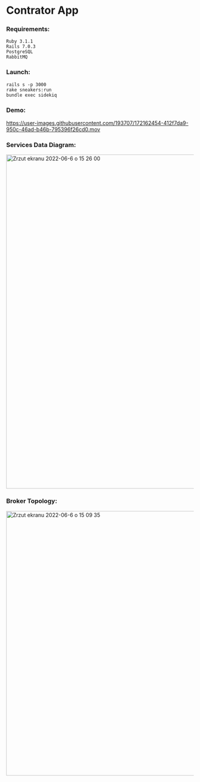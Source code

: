 # Contrator App

### Requirements:
```
Ruby 3.1.1
Rails 7.0.3
PostgreSQL
RabbitMQ
```


### Launch:
```
rails s -p 3000
rake sneakers:run
bundle exec sidekiq
```

### Demo:

https://user-images.githubusercontent.com/193707/172162454-412f7da9-950c-46ad-b46b-795396f26cd0.mov


### Services Data Diagram:

<img width="894" alt="Zrzut ekranu 2022-06-6 o 15 26 00" src="https://user-images.githubusercontent.com/193707/172169571-f20a9bb6-ee65-45a0-8f3f-d29b18ed8446.png">

### Broker Topology:

<img width="708" alt="Zrzut ekranu 2022-06-6 o 15 09 35" src="https://user-images.githubusercontent.com/193707/172167117-7d8d9477-d742-4bc3-a101-64461a36bb9c.png">








